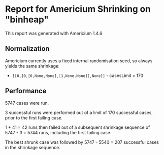 # Report for Americium Shrinking on "binheap"

This report was generated with Americium 1.4.6

## Normalization

Americium currently uses a fixed internal randomisation seed, so always yields the same shrinkage:

* ``[[0,[0,[0,None,None],[1,None,None]],None]]`` - casesLimit = 170


## Performance

5747 cases were run.

3 successful runs were performed out of a limit of 170 successful cases, prior to the first failing case.

1 + 41 = 42 runs then failed out of a subsequent shrinkage sequence of 5747 - 3 = 5744 runs, including the first failing case.

The best shrunk case was followed by 5747 - 5540 = 207 successful cases in the shrinkage sequence.
